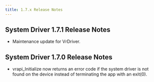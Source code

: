 ```yaml
---
title: 1.7.x Release Notes
---
```

## System Driver 1.7.1 Release Notes

* Maintenance update for VrDriver. 
## System Driver 1.7.0 Release Notes

* vrapi\_Initialize now returns an error code if the system driver is not found on the device instead of terminating the app with an exit(0).
